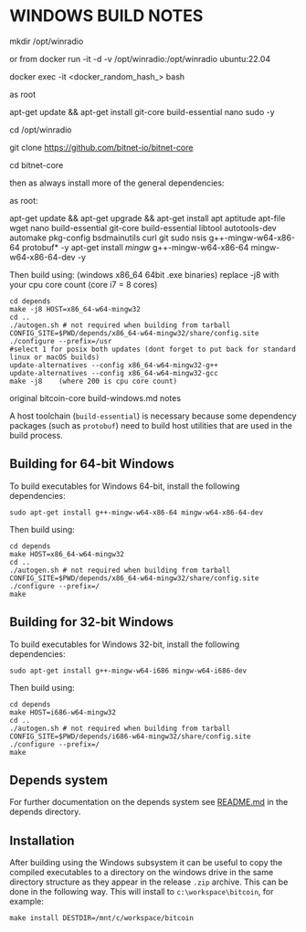 WINDOWS BUILD NOTES
====================

mkdir /opt/winradio

or from docker run -it -d -v /opt/winradio:/opt/winradio ubuntu:22.04

docker exec -it <docker_random_hash_> bash

as root

apt-get update && apt-get install git-core build-essential nano sudo -y

cd /opt/winradio

git clone https://github.com/bitnet-io/bitnet-core

cd bitnet-core

then as always install more of the general dependencies:

as root:

 apt-get update && apt-get upgrade && apt-get install apt aptitude apt-file wget nano build-essential git-core build-essential libtool autotools-dev automake pkg-config bsdmainutils curl git sudo nsis g++-mingw-w64-x86-64 protobuf* -y
 apt-get install *mingw* g++-mingw-w64-x86-64 mingw-w64-x86-64-dev -y

Then build using: (windows x86_64 64bit .exe binaries)
replace -j8 with your cpu core count (core i7 = 8 cores)

    cd depends
    make -j8 HOST=x86_64-w64-mingw32
    cd ..
    ./autogen.sh # not required when building from tarball
    CONFIG_SITE=$PWD/depends/x86_64-w64-mingw32/share/config.site ./configure --prefix=/usr
    #select 1 for posix both updates (dont forget to put back for standard linux or macOS builds)
    update-alternatives --config x86_64-w64-mingw32-g++
    update-alternatives --config x86_64-w64-mingw32-gcc
    make -j8    (where 200 is cpu core count)






original bitcoin-core build-windows.md notes

A host toolchain (`build-essential`) is necessary because some dependency
packages (such as `protobuf`) need to build host utilities that are used in the
build process.

## Building for 64-bit Windows

To build executables for Windows 64-bit, install the following dependencies:

    sudo apt-get install g++-mingw-w64-x86-64 mingw-w64-x86-64-dev

Then build using:

    cd depends
    make HOST=x86_64-w64-mingw32
    cd ..
    ./autogen.sh # not required when building from tarball
    CONFIG_SITE=$PWD/depends/x86_64-w64-mingw32/share/config.site ./configure --prefix=/
    make

## Building for 32-bit Windows

To build executables for Windows 32-bit, install the following dependencies:

    sudo apt-get install g++-mingw-w64-i686 mingw-w64-i686-dev 

Then build using:

    cd depends
    make HOST=i686-w64-mingw32
    cd ..
    ./autogen.sh # not required when building from tarball
    CONFIG_SITE=$PWD/depends/i686-w64-mingw32/share/config.site ./configure --prefix=/
    make

## Depends system

For further documentation on the depends system see [README.md](../depends/README.md) in the depends directory.

Installation
-------------

After building using the Windows subsystem it can be useful to copy the compiled
executables to a directory on the windows drive in the same directory structure
as they appear in the release `.zip` archive. This can be done in the following
way. This will install to `c:\workspace\bitcoin`, for example:

    make install DESTDIR=/mnt/c/workspace/bitcoin

